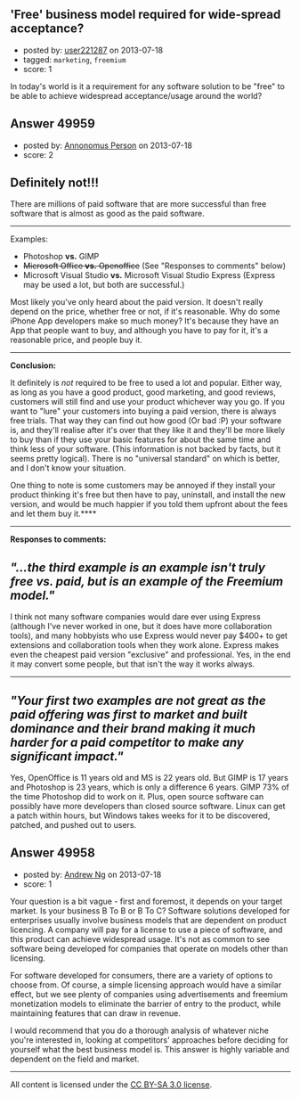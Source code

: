 ## 'Free' business model required for wide-spread acceptance?

- posted by: [user221287](https://stackexchange.com/users/-1/22241-user221287) on 2013-07-18
- tagged: `marketing`, `freemium`
- score: 1

In today's world is it a requirement for any software solution to be "free" to be able to achieve widespread acceptance/usage around the world?


## Answer 49959

- posted by: [Annonomus Person](https://stackexchange.com/users/-1/23783-annonomus-person) on 2013-07-18
- score: 2

Definitely not!!!
-----------------
There are millions of paid software that are more successful than free software that is almost as good as the paid software.
****
Examples:

 - Photoshop **vs.** GIMP
 - <strike>Microsoft Office **vs.** Openoffice</strike> (See "Responses to comments" below)
 - Microsoft Visual Studio **vs.** Microsoft Visual Studio Express (Express may be used a lot, but both are successful.)

Most likely you've only heard about the paid version. It doesn't really depend on the price, whether free or not, if it's reasonable. Why do some iPhone App developers make so much money? It's because they have an App that people want to buy, and although you have to pay for it, it's a reasonable price, and people buy it.
****
**Conclusion:**

It definitely is *not* required to be free to used a lot and popular. Either way, as long as you have a good product, good marketing, and good reviews, customers will still find and use your product whichever way you go. If you want to "lure" your customers into buying a paid version, there is always free trials. That way they can find out how good (Or bad :P) your software is, and they'll realise after it's over that they like it and they'll be more likely to buy than if they use your basic features for about the same time and think less of your software. (This information is not backed by facts, but it seems pretty logical). There is no "universal standard" on which is better, and I don't know your situation.

One thing to note is some customers may be annoyed if they install your product thinking it's free but then have to pay, uninstall, and install the new version, and would be much happier if you told them upfront about the fees and let them buy it.****
****
**Responses to comments:**

*"...the third example is an example isn't truly free vs. paid, but is an example of the Freemium model."*
------------------------------------------------------------------------

 I think not many software companies would dare ever using Express (although I've never worked in one, but it does have more collaboration tools), and many hobbyists who use Express would never pay $400+ to get extensions and collaboration tools when they work alone. Express makes even the cheapest paid version "exclusive" and professional. Yes, in the end it may convert some people, but that isn't the way it works always.
****

*"Your first two examples are not great as the paid offering was first to market and built dominance and their brand making it much harder for a paid competitor to make any significant impact."*
------------------------------------------------------------------------
Yes, OpenOffice is 11 years old and MS is 22 years old. But GIMP is 17 years and Photoshop is 23 years, which is only a difference 6 years. GIMP 73% of the time Photoshop did to work on it. Plus, open source software can possibly have more developers than closed source software. Linux can get a patch within hours, but Windows takes weeks for it to be discovered, patched, and pushed out to users.


## Answer 49958

- posted by: [Andrew Ng](https://stackexchange.com/users/-1/26560-andrew-ng) on 2013-07-18
- score: 1

Your question is a bit vague - first and foremost, it depends on your target market. Is your business B To B or B To C? Software solutions developed for enterprises usually involve business models that are dependent on product licencing. A company will pay for a license to use a piece of software, and this product can achieve widespread usage. It's not as common to see software being developed for companies that operate on models other than licensing.

For software developed for consumers, there are a variety of options to choose from. Of course, a simple licensing approach would have a similar effect, but we see plenty of companies using advertisements and freemium monetization models to eliminate the barrier of entry to the product, while maintaining features that can draw in revenue.

I would recommend that you do a thorough analysis of whatever niche you're interested in, looking at competitors' approaches before deciding for yourself what the best business model is. This answer is highly variable and dependent on the field and market.



---

All content is licensed under the [CC BY-SA 3.0 license](https://creativecommons.org/licenses/by-sa/3.0/).
